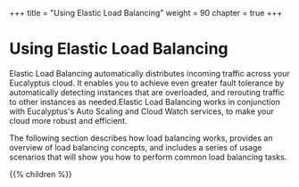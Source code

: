 +++
title = "Using Elastic Load Balancing"
weight = 90
chapter = true
+++


# Using Elastic Load Balancing
Elastic Load Balancing automatically distributes incoming traffic across your Eucalyptus cloud. It enables you to achieve even greater fault tolerance by automatically detecting instances that are overloaded, and rerouting traffic to other instances as needed.Elastic Load Balancing works in conjunction with Eucalyptus's Auto Scaling and Cloud Watch services, to make your cloud more robust and efficient. 

The following section describes how load balancing works, provides an overview of load balancing concepts, and includes a series of usage scenarios that will show you how to perform common load balancing tasks. 



{{% children %}}
